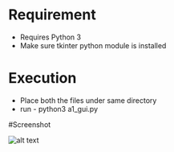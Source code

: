 # Requirement
- Requires Python 3
- Make sure tkinter python module is installed

# Execution
- Place both the files under same directory
- run - python3 a1_gui.py

#Screenshot

![alt text](https://github.com/raviboodher/Python-For-Fun_Projects/blob/master/GeoTimeZone/GeoLook.png)
